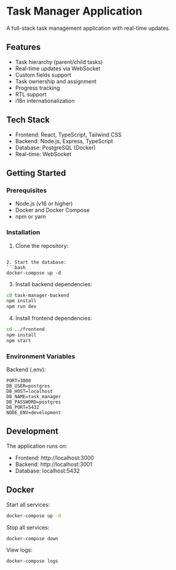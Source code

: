 # Task Manager Application

A full-stack task management application with real-time updates.

## Features
- Task hierarchy (parent/child tasks)
- Real-time updates via WebSocket
- Custom fields support
- Task ownership and assignment
- Progress tracking
- RTL support
- i18n internationalization

## Tech Stack
- Frontend: React, TypeScript, Tailwind CSS
- Backend: Node.js, Express, TypeScript
- Database: PostgreSQL (Docker)
- Real-time: WebSocket

## Getting Started

### Prerequisites
- Node.js (v16 or higher)
- Docker and Docker Compose
- npm or yarn

### Installation

1. Clone the repository:
```

2. Start the database:
```bash
docker-compose up -d
```

3. Install backend dependencies:
```bash
cd task-manager-backend
npm install
npm run dev
```

4. Install frontend dependencies:
```bash
cd ../frontend
npm install
npm start
```

### Environment Variables

Backend (.env):
```env
PORT=3000
DB_USER=postgres
DB_HOST=localhost
DB_NAME=task_manager
DB_PASSWORD=postgres
DB_PORT=5432
NODE_ENV=development
```

## Development

The application runs on:
- Frontend: http://localhost:3000
- Backend: http://localhost:3001
- Database: localhost:5432

## Docker

Start all services:
```bash
docker-compose up -d
```

Stop all services:
```bash
docker-compose down
```

View logs:
```bash
docker-compose logs
```